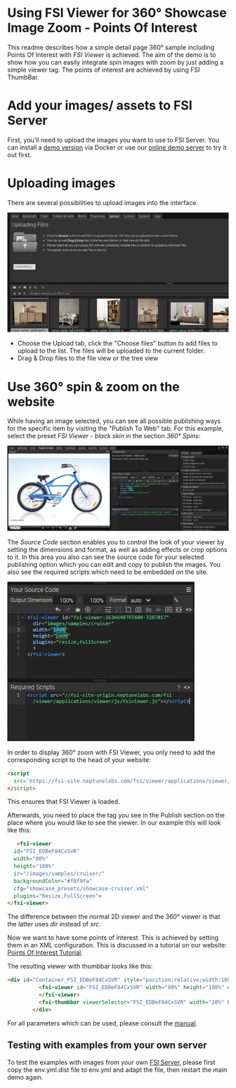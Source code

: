 # Using FSI Viewer for 360° Showcase Image Zoom - Points Of Interest

This readme describes how a simple detail page 360° sample including Points Of Interest with *FSI Viewer* is achieved.
The aim of the demo is to show how you can easily integrate spin images with zoom by just adding a simple viewer tag.
The points of interest are achieved by using FSI ThumbBar.

# Add your images/ assets to FSI Server

First, you'll need to upload the images you want to use to FSI Server.
You can install a [demo version](https://www.neptunelabs.com/get/) via Docker or use our [online demo server](https://demo.fsi-server.com/fsi/interface/) to try it out first.

# Uploading images

There are several possibilities to upload images into the interface.

![Config Image](readme-poi.png)

- Choose the Upload tab, click the "Choose files" button to add files to upload to the list. The files will be uploaded to the current folder.
- Drag & Drop files to the file view or the tree view

# Use 360° spin & zoom on the website

While having an image selected, you can see all possible publishing ways for the specific item by visiting the "Publish To Web" tab.
For this example, select the preset *FSI Viewer - black skin* in the section *360° Spins*:

![Config Image](readme-poi-1.png)

The *Source Code* section enables you to control the look of your viewer by setting the dimensions and format, as well as adding effects or crop options to it.
In this area you also can see the source code for your selected publishing option which you can edit and copy to publish the images.
You also see the required scripts which need to be embedded on the site.

![Config Image](readme-poi-2.png)

In order to display 360° zoom with FSI Viewer, you only need to add the corresponding script
to the head of your website:

```html
<script
  src='https://fsi-site.neptunelabs.com/fsi/viewer/applications/viewer/js/fsiviewer.js'
</script>
```
This ensures that FSI Viewer is loaded.

Afterwards, you need to place the *<fsi-viewer>* tag you see in the Publish section on the place where you would like to see the viewer.
In our example this will look like this:

```html
   <fsi-viewer
  id="FSI_EDBeF84CxSVR"
  width="80%"
  height="100%"
  ir="/images/samples/cruiser/"
  backgroundColor="#f8f9fa"
  cfg="showcase_presets/showcase-cruiser.xml"
  plugins="Resize,FullScreen">
</fsi-viewer>
```

The difference between the normal 2D viewer and the 360° viewer is that the latter uses *dir* instead of *src*.

Now we want to have some points of interest. This is achieved by setting them in an XML configuration.
This is discussed in a tutorial on our website: [Points Of Interest Tutorial](https://www.neptunelabs.com/fsi-viewer-js/multiple-spins-showcase/).

The resulting viewer with thumbbar looks like this:

```html
<div id="Container_FSI_EDBeF84CxSVR" style="position:relative;width:100%;height:700px;box-sizing:border-box;padding-right:200px;">
          <fsi-viewer id="FSI_EDBeF84CxSVR" width="80%" height="100%" debug="true" dir="/images/samples/cruiser/" backgroundColor="#f8f9fa" cfg="showcase_presets/showcase-cruiser.xml" plugins="Resize,FullScreen" fullScreenElement="Container_FSI_EDBeF84CxSVR">
          </fsi-viewer>
          <fsi-thumbbar viewerSelector="FSI_EDBeF84CxSVR" width="20%" height="100%" debug="true" style="position:absolute;bottom:0px;height:100%;width:200px;left:728px; text-align: center" cfg="showcase_presets/showcase-cruiser.xml" autoElementSpacing="true" elementWidth="20%" vertical="true"></fsi-thumbbar>
        </div>
```

For all parameters which can be used, please consult the [manual](https://docs.neptunelabs.com/fsi-viewer/latest/fsi-viewer).

## Testing with examples from your own server

To test the examples with images from your own [FSI Server](https://www.neptunelabs.com/fsi-server/), please first copy the env.yml.dist file to env.yml and adapt the file, then restart the main demo again.
